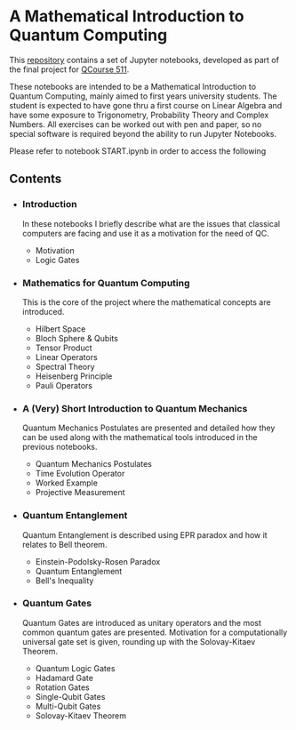 # A Mathematical Introduction to Quantum Computing

This [repository](https://github.com/igelover/math-intro-to-qc) contains a set of Jupyter notebooks, developed as part of the final project for [QCourse 511](https://qworld.net/qcourse511-1/).

These notebooks are intended to be a Mathematical Introduction to Quantum Computing, mainly aimed to first years university students. The student is expected to have gone thru a first course on Linear Algebra and have some exposure to Trigonometry, Probability Theory and Complex Numbers. All exercises can be worked out with pen and paper, so no special software is required beyond the ability to run Jupyter Notebooks.

Please refer to notebook START.ipynb in order to access the following

## Contents

- ### Introduction
    In these notebooks I briefly describe what are the issues that classical computers are facing and use it as a motivation for the need of QC.
    - Motivation
    - Logic Gates

- ### Mathematics for Quantum Computing
    This is the core of the project where the mathematical concepts are introduced.
    - Hilbert Space
    - Bloch Sphere & Qubits
    - Tensor Product
    - Linear Operators
    - Spectral Theory
    - Heisenberg Principle
    - Pauli Operators

- ### A (Very) Short Introduction to Quantum Mechanics
    Quantum Mechanics Postulates are presented and detailed how they can be used along with the mathematical tools introduced in the previous notebooks.
    - Quantum Mechanics Postulates
    - Time Evolution Operator
    - Worked Example
    - Projective Measurement

- ### Quantum Entanglement
    Quantum Entanglement is described using EPR paradox and how it relates to Bell theorem.
    - Einstein-Podolsky-Rosen Paradox
    - Quantum Entanglement
    - Bell's Inequality

- ### Quantum Gates
    Quantum Gates are introduced as unitary operators and the most common quantum gates are presented. Motivation for a computationally universal gate set is given, rounding up with the Solovay-Kitaev Theorem.
    - Quantum Logic Gates
    - Hadamard Gate
    - Rotation Gates
    - Single-Qubit Gates
    - Multi-Qubit Gates
    - Solovay-Kitaev Theorem